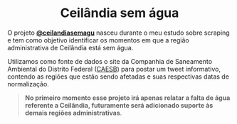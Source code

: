 <h1 align="center"> Ceilândia sem água </h1>

O projeto **[@ceilandiasemagu](https://twitter.com/ceilandiasemagu)** nasceu durante o meu estudo sobre scraping e tem como objetivo identificar os momentos em que a região administrativa de Ceilândia está sem água.

Utilizamos como fonte de dados o site da Companhia de Saneamento Ambiental do Distrito Federal ([CAESB](https://www.caesb.df.gov.br/)) para postar um tweet informativo, contendo as regiões que estão sendo afetadas e suas respectivas datas de normalização.

> **No primeiro momento esse projeto irá apenas relatar a falta de água referente a Ceilândia, futuramente será adicionado suporte às demais regiões administrativas**.

